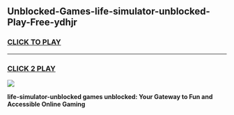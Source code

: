 
## Unblocked-Games-life-simulator-unblocked-Play-Free-ydhjr
<h3>
<a href="https://premium76.site?title=life-simulator-unblocked&ref=21A">CLICK TO PLAY</a></h3>
<hr>

<h3>
<a href="https://premium76.site?title=life-simulator-unblocked&ref=21A">CLICK 2 PLAY</a>
  
</h3>

<a href="https://premium76.site?title=life-simulator-unblocked&ref=21A"><img src="https://clearcache.store/games.png"></a>


**life-simulator-unblocked games unblocked: Your Gateway to Fun and Accessible Online Gaming**
